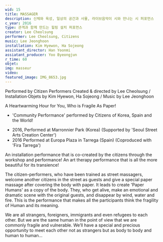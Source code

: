 ```yaml
---
wid: 15
title: MASSAGER
description: 신체와 육성, 일상의 공간과 사물, 라이브음악이 시와 만나는 시 퍼포먼스
c_year: 2016
type: 관객과 함께 만드는 힐링 설치 퍼포먼스
creator: Lee Cheolsung
performer: Lee Cheolsung, Citizens
music: Lee Jeonghoon 
installation: Kim Hyewon, Ha Sojeong
assistant_director: Han Yoonmi
assiatant_producer: Yoo Byeongjun
r_time: 60
objet: 
img: masseur
video: 
featured_image: IMG_8653.jpg
---
```


Performed by Citizen Performers
Created & directed by Lee Cheolsung / Installation·Objets by Kim Hyewon, Ha Sojeong / Music by Lee Jeonghoon 

A Heartwarming Hour for You, Who is Fragile As Paper!

* 'Community Performance' performed by Citizens of Korea, Spain and the World! 
- 2016, Performed at Marronnier Park (Korea) (Supported by 'Seoul Street Arts Creation Center')
- 2016 Performed at Europa Plaza in Tarrega (Spain) (Coproduced with 'Fira Tarrega') 

An installation performance that is co-created by the citizens through the workshop and performance! 
An art therapy performance that is all the more beautiful for its transience! 

The citizen-performers, who have been trained as street massagers, welcome another citizens in the street as guests and give a special paper massage after covering the body with paper. It leads to create 'Paper Humans' as a copy of the body. They, who get alive, make an emotional and dramatic scene with the original guests, and disappear by wind, water and fire. This is the performance that makes all the participants think the fragility of Human and its meaning.  

We are all strangers, foreigners, immigrants and even refugees to each other. But we are the same human in the point of view that we are commonly fragile and vulnerable. We’ll have a special and precious opportunity to meet each other not as strangers but as body to body and human to human…
